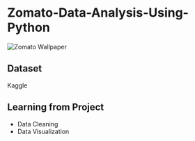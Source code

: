 # Zomato-Data-Analysis-Using-Python

![Zomato Wallpaper](https://github.com/datamugger/Zomato-Data-Analysis-Using-Python/assets/127864551/5802ca73-ef5c-4dcb-8331-d6edcf523f5d)

## Dataset
Kaggle

## Learning from Project
- Data Cleaning
- Data Visualization
